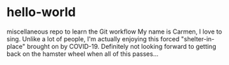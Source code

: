 # hello-world
miscellaneous repo to learn the Git workflow
My name is Carmen, I love to sing. Unlike a lot of people, I'm actually enjoying this forced "shelter-in-place" brought on by COVID-19. Definitely not looking forward to getting back on the hamster wheel when all of this passes...
